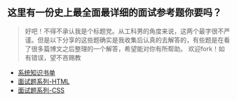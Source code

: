 ## 这里有一份史上最全面最详细的面试参考题你要吗？
> 好吧！不得不承认我是个标题党。从工科男的角度来说，这两个最字很不严谨。但是以下分享的这些题确实是我收集后认真的去解答的，有些题是在看了很多篇博文之后整理的一个解答，希望能对你有所帮助。
欢迎fork！如有错误，望不吝赐教

<!--giab:issue_list_start-->
- [系统知识书单](https://github.com/GayeChen/blog/issues/1)
- [面试题系列-HTML](https://github.com/GayeChen/blog/issues/2)
- [面试题系列-CSS](https://github.com/GayeChen/blog/issues/3)
<!--giab:issue_list_end-->
